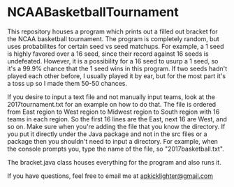 # NCAABasketballTournament
This repository houses a program which prints out a filled out bracket for the NCAA basketball tournament. The program is completely random, but uses probabilites for certain seed vs seed matchups. For example, a 1 seed is highly favored over a 16 seed, since their record against 16 seeds is undefeated. However, it is a possibility for a 16 seed to usurp a 1 seed, so it's a 99.9% chance that the 1 seed wins in this program. If two seeds hadn't played each other before, I usually played it by ear, but for the most part it's a toss up so I made them 50-50 chances.

If you desire to input a text file and not manually input teams, look at the 2017tournament.txt for an example on how to do that. The file is ordered from East region to West region to Midwest region to South region with 16 teams in each region. So the first 16 lines are the East, next 16 are West, and so on. Make sure when you're adding the file that you know the directory. If you put it directly under the Java package and not in the src files or a package then you shouldn't need to input a directory. For example, when the console prompts you, type the name of the file, so "2017basketball.txt".

The bracket.java class houses everything for the program and also runs it.


If you have questions, feel free to email me at apkicklighter@gmail.com
